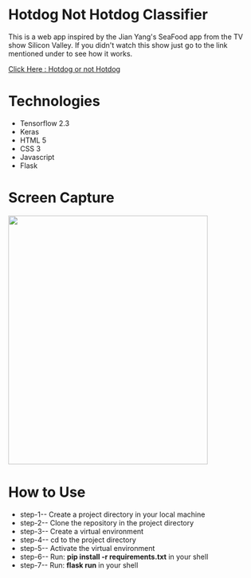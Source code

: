 # **Hotdog Not Hotdog Classifier**

This is a web app inspired by the Jian Yang's SeaFood app from the TV show Silicon Valley. If you didn't watch this show just go to the link mentioned under to see how it works.

<a href = "https://youtu.be/pqTntG1RXSY">Click Here : Hotdog or not Hotdog</a>

# **Technologies**

-   Tensorflow 2.3
-   Keras
-   HTML 5
-   CSS 3
-   Javascript
-   Flask

# **Screen Capture**

<img src="static/app.gif" width="400" height="500" />
<br>

# **How to Use**

-   step-1-- Create a project directory in your local machine
-   step-2-- Clone the repository in the project directory
-   step-3-- Create a virtual environment
-   step-4-- cd to the project directory
-   step-5-- Activate the virtual environment
-   step-6-- Run: **pip install -r requirements.txt** in your shell
-   step-7-- Run: **flask run** in your shell
